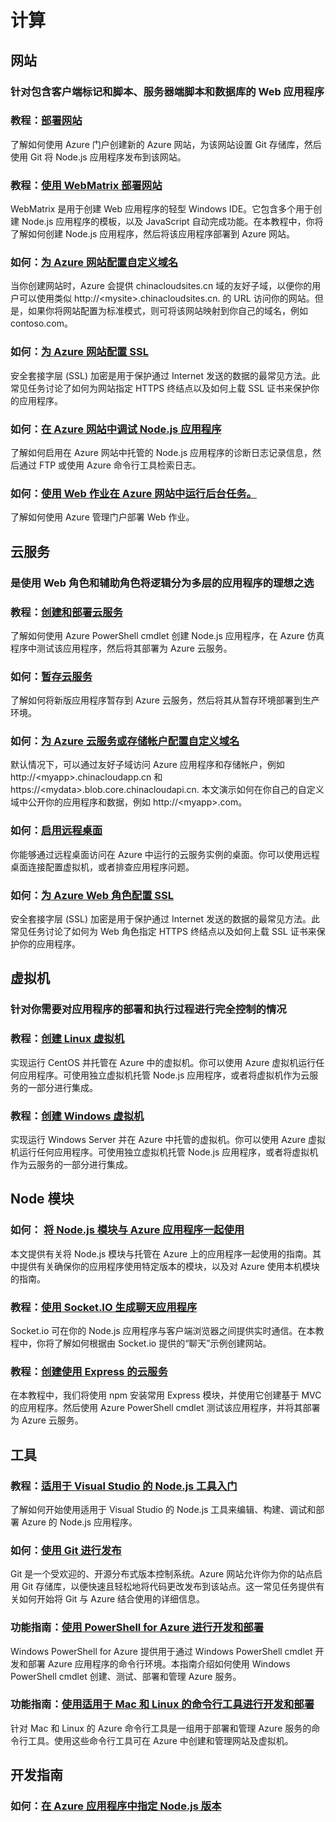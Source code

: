 <properties pageTitle="Nodejs-计算 - Azure 微软云" metakeywords="" description="Nodejs-计算 - Azure 微软云" metakeywords="" description="" services="" documentationCenter="nodejs" authors="" manager="Tiffena" editor="EricChen" services="" documentationCenter="nodejs" authors="" manager="Tiffena" editor="EricChen"/>
<tags ms.service="" ms.date="" wacn.date="04/07/2016"/>


<h1 id="menu-nodejs-compute">计算</h1>
<h2 id="header-0">网站</h2>
<h3>针对包含客户端标记和脚本、服务器端脚本和数据库的 Web 应用程序</h3>
<h3>教程：<a href="/documentation/articles/web-sites-nodejs-develop-deploy-mac/">部署网站</a></h3>
<p>了解如何使用 Azure 门户创建新的 Azure 网站，为该网站设置 Git 存储库，然后使用 Git 将 Node.js 应用程序发布到该网站。</p>
<h3>教程：<a href="/documentation/articles/web-sites-nodejs-use-webmatrix/">使用 WebMatrix 部署网站</a></h3>
<p>WebMatrix 是用于创建 Web 应用程序的轻型 Windows IDE。它包含多个用于创建 Node.js 应用程序的模板，以及 JavaScript 自动完成功能。在本教程中，你将了解如何创建 Node.js 应用程序，然后将该应用程序部署到 Azure 网站。</p>
<h3>如何：<a href="/documentation/articles/web-sites-custom-domain-name/">为 Azure 网站配置自定义域名</a></h3>
<p>当你创建网站时，Azure 会提供 chinacloudsites.cn 域的友好子域，以便你的用户可以使用类似 http://&lt;mysite&gt;.chinacloudsites.cn. 的 URL 访问你的网站。但是，如果你将网站配置为标准模式，则可将该网站映射到你自己的域名，例如 contoso.com。</p>
<h3>如何：<a href="/documentation/articles/web-sites-configure-ssl-certificate/">为 Azure 网站配置 SSL</a></h3>
<p>安全套接字层 (SSL) 加密是用于保护通过 Internet 发送的数据的最常见方法。此常见任务讨论了如何为网站指定 HTTPS 终结点以及如何上载 SSL 证书来保护你的应用程序。</p>
<h3>如何：<a href="/documentation/articles/web-sites-nodejs-debug/">在 Azure 网站中调试 Node.js 应用程序</a></h3>
<p>了解如何启用在 Azure 网站中托管的 Node.js 应用程序的诊断日志记录信息，然后通过 FTP 或使用 Azure 命令行工具检索日志。</p>
<h3>如何：<a href="/documentation/articles/web-sites-create-web-jobs/">使用 Web 作业在 Azure 网站中运行后台任务。</a></h3>
<p>了解如何使用 Azure 管理门户部署 Web 作业。</p>
<h2 id="header-1">云服务</h2>
<h3>是使用 Web 角色和辅助角色将逻辑分为多层的应用程序的理想之选</h3>
<h3>教程：<a href="/documentation/articles/cloud-services-nodejs-develop-deploy-app/">创建和部署云服务</a></h3>
<p>了解如何使用 Azure PowerShell cmdlet 创建 Node.js 应用程序，在 Azure 仿真程序中测试该应用程序，然后将其部署为 Azure 云服务。</p>
<h3>如何：<a href="/documentation/articles/cloud-services-nodejs-stage-application/">暂存云服务</a></h3>
<p>了解如何将新版应用程序暂存到 Azure 云服务，然后将其从暂存环境部署到生产环境。</p>
<h3>如何：<a href="/documentation/articles/cloud-services-custom-domain-name/">为 Azure 云服务或存储帐户配置自定义域名</a></h3>
<p>默认情况下，可以通过友好子域访问 Azure 应用程序和存储帐户，例如 http://&lt;myapp&gt;.chinacloudapp.cn 和 https://&lt;mydata&gt;.blob.core.chinacloudapi.cn. 本文演示如何在你自己的自定义域中公开你的应用程序和数据，例如 http://&lt;myapp&gt;.com。</p>
<h3>如何：<a href="/documentation/articles/cloud-services-nodejs-enable-remote-desktop/">启用远程桌面</a></h3>
<p>你能够通过远程桌面访问在 Azure 中运行的云服务实例的桌面。你可以使用远程桌面连接配置虚拟机，或者排查应用程序问题。</p>
<h3>如何：<a href="/documentation/articles/cloud-services-configure-ssl-certificate/">为 Azure Web 角色配置 SSL</a></h3>
<p>安全套接字层 (SSL) 加密是用于保护通过 Internet 发送的数据的最常见方法。此常见任务讨论了如何为 Web 角色指定 HTTPS 终结点以及如何上载 SSL 证书来保护你的应用程序。</p>
<!--
<h3>如何：<a href="/documentation/articles/cloud-services-nodejs-configure-ssl-certficate-worker-role/">为 Azure 辅助角色配置 SSL</a></h3>
<p>安全套接字层 (SSL) 加密是用于保护通过 Internet 发送的数据的最常见方法。此常见任务讨论了如何为辅助角色指定 HTTPS 终结点以及如何上载 SSL 证书来保护你的应用程序。</p>-->
<h2 id="header-2">虚拟机</h2>
<h3>针对你需要对应用程序的部署和执行过程进行完全控制的情况</h3>
<h3>教程：<a href="/documentation/articles/virtual-machines-linux-quick-create-portal/">创建 Linux 虚拟机</a></h3>
<p>实现运行 CentOS 并托管在 Azure 中的虚拟机。你可以使用 Azure 虚拟机运行任何应用程序。可使用独立虚拟机托管 Node.js 应用程序，或者将虚拟机作为云服务的一部分进行集成。</p>
<h3>教程：<a href="/documentation/articles/virtual-machines-windows-classic-tutorial/">创建 Windows 虚拟机</a></h3>
<p>实现运行 Windows Server 并在 Azure 中托管的虚拟机。你可以使用 Azure 虚拟机运行任何应用程序。可使用独立虚拟机托管 Node.js 应用程序，或者将虚拟机作为云服务的一部分进行集成。</p>
<h2 id="header-3">Node 模块</h2>
<h3>如何： <a href="/documentation/articles/nodejs-use-node-modules-azure-apps/">将 Node.js 模块与 Azure 应用程序一起使用</a></h3>
<p>本文提供有关将 Node.js 模块与托管在 Azure 上的应用程序一起使用的指南。其中提供有关确保你的应用程序使用特定版本的模块，以及对 Azure 使用本机模块的指南。</p>
<h3>教程：<a href="/documentation/articles/web-sites-nodejs-chat-app-socketio/">使用 Socket.IO 生成聊天应用程序</a></h3>
<p>Socket.io 可在你的 Node.js 应用程序与客户端浏览器之间提供实时通信。在本教程中，你将了解如何根据由 Socket.io 提供的&ldquo;聊天&rdquo;示例创建网站。</p>
<h3>教程：<a href="/documentation/articles/cloud-services-nodejs-develop-deploy-express-app/">创建使用 Express 的云服务</a></h3>
<p>在本教程中，我们将使用 npm 安装常用 Express 模块，并使用它创建基于 MVC 的应用程序。然后使用 Azure PowerShell cmdlet 测试该应用程序，并将其部署为 Azure 云服务。</p>
<h2 id="header-4">工具</h2>
<h3>教程：<a href="https://nodejstools.codeplex.com/documentation">适用于 Visual Studio 的 Node.js 工具入门</a></h3>
<p>了解如何开始使用适用于 Visual Studio 的 Node.js 工具来编辑、构建、调试和部署 Azure 的 Node.js 应用程序。</p>
<h3>如何：<a href="/documentation/articles/app-service-deploy-local-git/">使用 Git 进行发布</a></h3>
<p>Git 是一个受欢迎的、开源分布式版本控制系统。Azure 网站允许你为你的站点启用 Git 存储库，以便快速且轻松地将代码更改发布到该站点。这一常见任务提供有关如何开始将 Git 与 Azure 结合使用的详细信息。</p>
<h3>功能指南：<a href="/documentation/articles/powershell-install-configure/">使用 PowerShell for Azure 进行开发和部署</a></h3>
<p>Windows PowerShell for Azure 提供用于通过 Windows PowerShell cmdlet 开发和部署 Azure 应用程序的命令行环境。本指南介绍如何使用 Windows PowerShell cmdlet 创建、测试、部署和管理 Azure 服务。</p>
<h3>功能指南：<a href="/documentation/articles/xplat-cli-install/">使用适用于 Mac 和 Linux 的命令行工具进行开发和部署</a></h3>
<p>针对 Mac 和 Linux 的 Azure 命令行工具是一组用于部署和管理 Azure 服务的命令行工具。使用这些命令行工具可在 Azure 中创建和管理网站及虚拟机。</p>
<h2 id="header-5">开发指南</h2>
<h3>如何：<a href="/documentation/articles/nodejs-specify-node-version-azure-apps/">在 Azure 应用程序中指定 Node.js 版本</a></h3>
<!--
<p>本文介绍如何确保你的应用程序托管在 Azure 上时能够使用特定版本的 Node.js。</p>
<h3>指南：<a href="/documentation/articles/best-practices-troubleshooting/">排查 Azure 中的问题</a></h3>
<p>该主题介绍 Azure 应用程序和网站的设计，以便你可以在发生问题时确定问题性质。本文包含指向其他内容的链接，以指导你完成设计、部署应用程序以及排查相关问题的所有阶段。</p>

<h3>指南：<a href="/documentation/articles/best-practices-security/">有关设计安全的 Azure 应用程序的最佳实践</a></h3>
<p>该主题主要探讨两个重要的安全领域，即标识和访问。你将了解云中安全设置的独到之处，以及在不同的应用方案中使用哪些功能和设置。本文还提供指向其他内容的链接，以帮助并指导你完成设计和部署应用程序的所有阶段。</p>

<h3>指南：<a href="/documentation/articles/best-practices-performance/">有关 Azure 应用程序性能的最佳实践</a></h3>
<p>该主题概述了有关基于云的应用程序的性能注意事项，并围绕如何监控应用程序性能提供相关指导。它还提供指向其他内容的链接，以帮助指导你完成设计和部署应用程序的所有阶段。</p>-->
